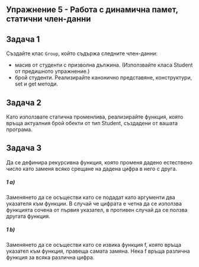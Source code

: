## Упражнение 5 - Работа с динамична памет, статични член-данни

## Задача 1
Създайте клас ```Group```, който съдържа следните член-данни:
- масив от студенти с призволна дължина. (Използвайте класа Student от предишното упражнение.)
- брой студенти.
Реализирайте канонично представяне, конструктури, set и get методи.

## Задача 2
Като използвате статична променлива, реализирайте функция, която връща актуалния брой обекти от тип Student, създадени от вашата програма.

## Задача 3

Да се дефинира рекурсивна функция, която променя дадено естествено число като заменя всяко срещане на дадена цифра в него
с друга.

##### 1 a)
Заменянето да се осъществи като се подадат като аргументи два указателя към функции. В случай че цифрата е четна да се използва функцията сочена от първия указател, в противен случай да се ползва другата функция.

##### 1 b)
Заменянето да се осъществи като се извика функция f, която връща указател към функция, правеща самата замяна.
Нека f връща различна функция за всяка различна цифра.